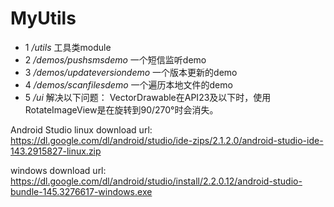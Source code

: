 # MyUtils

* 1 */utils* 工具类module  
* 2 */demos/pushsmsdemo* 一个短信监听demo
* 3 */demos/updateversiondemo* 一个版本更新的demo
* 4 */demos/scanfilesdemo* 一个遍历本地文件的demo
* 5 */ui* 解决以下问题： VectorDrawable在API23及以下时，使用RotateImageView是在旋转到90/270°时会消失。

Android Studio 
linux download url:
https://dl.google.com/dl/android/studio/ide-zips/2.1.2.0/android-studio-ide-143.2915827-linux.zip

windows download url:
https://dl.google.com/dl/android/studio/install/2.2.0.12/android-studio-bundle-145.3276617-windows.exe
